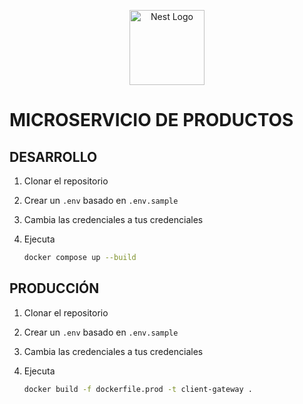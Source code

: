 <p align="center">
  <a href="http://nestjs.com/" target="blank"><img src="https://nestjs.com/img/logo-small.svg" width="120" alt="Nest Logo" /></a>
</p>

# MICROSERVICIO DE PRODUCTOS

## DESARROLLO

1. Clonar el repositorio
2. Crear un `.env` basado en `.env.sample`
3. Cambia las credenciales a tus credenciales
4. Ejecuta

    ```bash
    docker compose up --build
    ```

## PRODUCCIÓN

1. Clonar el repositorio
2. Crear un `.env` basado en `.env.sample`
3. Cambia las credenciales a tus credenciales
4. Ejecuta

    ```bash
    docker build -f dockerfile.prod -t client-gateway .
    ```
